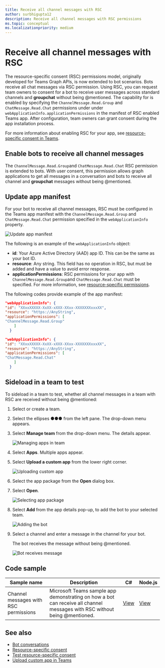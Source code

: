 ```yaml
---
title: Receive all channel messages with RSC
author: surbhigupta12
description: Receive all channel messages with RSC permissions
ms.topic: conceptual
ms.localizationpriority: medium
---
```


# Receive all channel messages with RSC

The resource-specific consent (RSC) permissions model, originally developed for Teams Graph APIs, is now extended to bot scenarios. Bots receive all chat messages via RSC permission. Using RSC, you can  request team owners to consent for a bot to receive user messages across standard channels and **groupchat** without being @mentioned. The capability for is enabled by specifying the `ChannelMessage.Read.Group` and `ChatMessage.Read.Chat` permissions under under `webApplicationInfo.applicationPermissions` in the manifest of RSC enabled Teams app. After configuration, team owners can grant consent during the app installation process.

For more information about enabling RSC for your app, see [resource-specific consent in Teams](/microsoftteams/platform/graph-api/rsc/resource-specific-consent#update-your-teams-app-manifest).

## Enable bots to receive all channel messages

The `ChannelMessage.Read.Group`and `ChatMessage.Read.Chat` RSC permission is extended to bots. With user consent, this permission allows graph applications to get all messages in a conversation and bots to receive all channel and **groupchat** messages without being @mentioned.

## Update app manifest

For your bot to receive all channel messages, RSC must be configured in the Teams app manifest with the `ChannelMessage.Read.Group` and `ChatMessage.Read.Chat` permission specified in the `webApplicationInfo` property.

![Update app manifest](~/bots/how-to/conversations/Media/appmanifest.png)

The following is an example of the `webApplicationInfo` object:

* **id**: Your Azure Active Directory (AAD) app ID. This can be the same as your bot ID.
* **resource**: Any string. This field has no operation in RSC, but must be added and have a value to avoid error response.
* **applicationPermissions**: RSC permissions for your app with `ChannelMessage.Read.Group`and `ChatMessage.Read.Chat` must be specified. For more information, see [resource-specific permissions](/microsoftteams/platform/graph-api/rsc/resource-specific-consent#resource-specific-permissions).

The following codes provide example of the app manifest:

```json
"webApplicationInfo": {
"id": "XXxxXXXXX-XxXX-xXXX-XXxx-XXXXXXXxxxXX",
"resource": "https://AnyString",
"applicationPermissions": [
"ChannelMessage.Read.Group"
    ]
  }
```
```json
"webApplicationInfo": {
"id": "XXxxXXXXX-XxXX-xXXX-XXxx-XXXXXXXxxxXX",
"resource": "https://AnyString",
"applicationPermissions": [
"ChatMessage.Read.Chat"
    ]
  }
```

## Sideload in a team to test

To sideload in a team to test, whether all channel messages in a team with RSC are received without being @mentioned:

1. Select or create a team.
1. Select the ellipses &#x25CF;&#x25CF;&#x25CF; from the left pane. The drop-down menu appears.
1. Select **Manage team** from the drop-down menu. The details appear.

   ![Managing apps in team](~/bots/how-to/conversations/Media/managingteam.png)

1. Select **Apps**. Multiple apps appear.
1. Select **Upload a custom app** from the lower right corner.

    ![Uploading custom app](~/bots/how-to/conversations/Media/uploadingcustomapp.png)

1. Select the app package from the **Open** dialog box.
1. Select **Open**.

    ![Selecting app package](~/bots/how-to/conversations/Media/selectapppackage.png)

1. Select **Add** from the app details pop-up, to add the bot to your selected team.

    ![Adding the bot](~/bots/how-to/conversations/Media/addingbot.png)

1. Select a channel and enter a message in the channel for your bot.

    The bot receives the message without being @mentioned.

    ![Bot receives message](~/bots/how-to/conversations/Media/botreceivingmessage.png)

## Code sample

| Sample name | Description | C# |Node.js|
|-------------|-------------|------|----|
|Channel messages with RSC permissions|	Microsoft Teams sample app demonstrating on how a bot can receive all channel messages with RSC without being @mentioned.|	[View](https://github.com/OfficeDev/Microsoft-Teams-Samples/tree/main/samples/bot-receive-channel-messages-withRSC/csharp) |	[View](https://github.com/OfficeDev/Microsoft-Teams-Samples/tree/main/samples/bot-receive-channel-messages-withRSC/nodejs)|

## See also

* [Bot conversations](/microsoftteams/platform/bots/how-to/conversations/conversation-basics)
* [Resource-specific consent](/microsoftteams/resource-specific-consent)
* [Test resource-specific consent](/microsoftteams/platform/graph-api/rsc/test-resource-specific-consent)
* [Upload custom app in Teams](~/concepts/deploy-and-publish/apps-upload.md)
